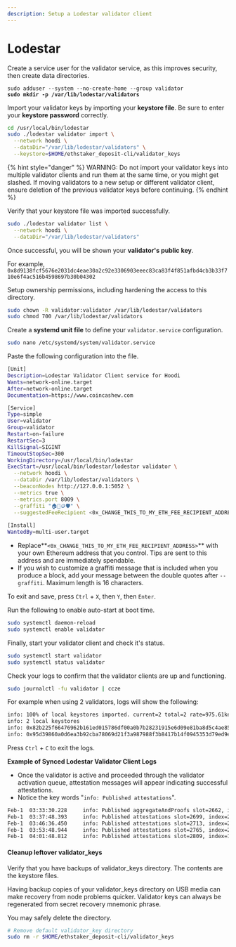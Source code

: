 ```yaml
---
description: Setup a Lodestar validator client
---
```


# Lodestar

Create a service user for the validator service, as this improves security, then create data directories.

<pre class="language-bash"><code class="lang-bash">sudo adduser --system --no-create-home --group validator
<strong>sudo mkdir -p /var/lib/lodestar/validators
</strong></code></pre>

Import your validator keys by importing your **keystore file**. Be sure to enter your **keystore password** correctly.

```bash
cd /usr/local/bin/lodestar
sudo ./lodestar validator import \
  --network hoodi \
  --dataDir="/var/lib/lodestar/validators" \
  --keystore=$HOME/ethstaker_deposit-cli/validator_keys
```

{% hint style="danger" %}
WARNING: Do not import your validator keys into multiple validator clients and run them at the same time, or you might get slashed. If moving validators to a new setup or different validator client, ensure deletion of the previous validator keys before continuing.
{% endhint %}

Verify that your keystore file was imported successfully.

```bash
sudo ./lodestar validator list \
  --network hoodi \
  --dataDir="/var/lib/lodestar/validators"
```

Once successful, you will be shown your **validator's public key**.

For example, `0x8d9138fcf5676e2031dc4eae30a2c92e3306903eeec83ca83f4f851afbd4cb3b33f710e6f4ac516b4598697b30b04302`

Setup ownership permissions, including hardening the access to this directory.

```bash
sudo chown -R validator:validator /var/lib/lodestar/validators
sudo chmod 700 /var/lib/lodestar/validators
```

Create a **systemd unit file** to define your `validator.service` configuration.

```bash
sudo nano /etc/systemd/system/validator.service
```

Paste the following configuration into the file.

```bash
[Unit]
Description=Lodestar Validator Client service for Hoodi
Wants=network-online.target
After=network-online.target
Documentation=https://www.coincashew.com

[Service]
Type=simple
User=validator
Group=validator
Restart=on-failure
RestartSec=3
KillSignal=SIGINT
TimeoutStopSec=300
WorkingDirectory=/usr/local/bin/lodestar
ExecStart=/usr/local/bin/lodestar/lodestar validator \
  --network hoodi \
  --dataDir /var/lib/lodestar/validators \
  --beaconNodes http://127.0.0.1:5052 \
  --metrics true \
  --metrics.port 8009 \
  --graffiti "🏠🥩🪙🛡️" \
  --suggestedFeeRecipient <0x_CHANGE_THIS_TO_MY_ETH_FEE_RECIPIENT_ADDRESS>
  
[Install]
WantedBy=multi-user.target
```

* Replace\*\*`<0x_CHANGE_THIS_TO_MY_ETH_FEE_RECIPIENT_ADDRESS>`\*\* with your own Ethereum address that you control. Tips are sent to this address and are immediately spendable.
* If you wish to customize a graffiti message that is included when you produce a block, add your message between the double quotes after `--graffiti`. Maximum length is 16 characters.

To exit and save, press `Ctrl` + `X`, then `Y`, then `Enter`.

Run the following to enable auto-start at boot time.

```bash
sudo systemctl daemon-reload
sudo systemctl enable validator
```

Finally, start your validator client and check it's status.

```bash
sudo systemctl start validator
sudo systemctl status validator
```

Check your logs to confirm that the validator clients are up and functioning.

```bash
sudo journalctl -fu validator | ccze
```

For example when using 2 validators, logs will show the following:

```bash
info: 100% of local keystores imported. current=2 total=2 rate=975.61keys/m
info: 2 local keystores
info: 0x82b225f66476962b161ed015786df00a0b7b28231915e6d09e81ba8d5c4ae8502b6d5337e3bf101ad72741dc69f0a7cf
info: 0x95d39860a0d6ea3b92cba78069d21f3a987988f3b8417b14f0945353d79ed9e338bbe6e9d63d487abc044a710ce34866
```

Press `Ctrl` + `C` to exit the logs.

**Example of Synced Lodestar Validator Client Logs**

* Once the validator is active and proceeded through the validator activation queue, attestation messages will appear indicating successful attestations.
* Notice the key words "`info: Published attestations`".

```bash
Feb-1  03:33:30.228     info: Published aggregateAndProofs slot=2662, index=13, count=1
Feb-1  03:37:48.393     info: Published attestations slot=2699, index=20, count=1
Feb-1  03:46:36.450     info: Published attestations slot=2713, index=2, count=1
Feb-1  03:53:48.944     info: Published attestations slot=2765, index=21, count=1
Feb-1  04:01:48.812     info: Published attestations slot=2809, index=17, count=1
```

#### Cleanup leftover validator\_keys <a href="#optional-step-0-cleanup-leftover-validator_keys" id="optional-step-0-cleanup-leftover-validator_keys"></a>

Verify that you have backups of validator\_keys directory. The contents are the keystore files.

Having backup copies of your validator\_keys directory on USB media can make recovery from node problems quicker. Validator keys can always be regenerated from secret recovery mnemonic phrase.

You may safely delete the directory.

```bash
# Remove default validator_key directory
sudo rm -r $HOME/ethstaker_deposit-cli/validator_keys
```
